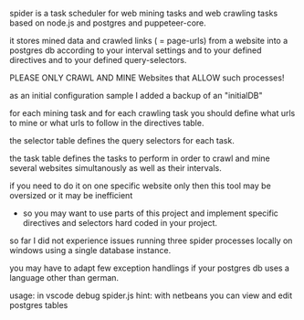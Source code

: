 

spider is a task scheduler for web mining tasks and web crawling tasks
based on node.js and postgres and puppeteer-core.

it stores mined data and crawled links ( = page-urls) from a website 
into a postgres db according to your interval settings and to your defined 
directives and to your defined query-selectors.

PLEASE ONLY CRAWL AND MINE Websites that ALLOW such processes!

as an initial configuration sample I added a backup of an "initialDB"

for each mining task and for each crawling task you should define
what urls to mine or what urls to follow in the directives table.

the selector table defines the query selectors for each task.

the task table defines the tasks to perform in order to crawl 
and mine several websites simultanously as well as their intervals.

if you need to do it on one specific website only then this
tool may be oversized or it may be inefficient
- so you may want to use parts of this project and implement 
specific directives and selectors hard coded in your project.

so far I did not experience issues running three
spider processes locally on windows using a single database instance.

you may have to adapt few exception handlings if your
postgres db uses a language other than german.

usage: in vscode debug spider.js
hint: with netbeans you can view and edit postgres tables

